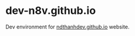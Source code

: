 # dev-n8v.github.io

Dev environment for [ndthanhdev.github.io](https://ndthanhdev.github.io) website.